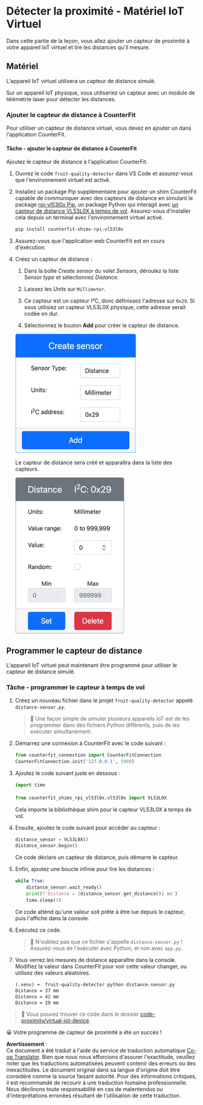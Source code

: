 <!--
CO_OP_TRANSLATOR_METADATA:
{
  "original_hash": "7e9f05bdc50a40fd924b1d66934471bf",
  "translation_date": "2025-08-24T21:56:03+00:00",
  "source_file": "4-manufacturing/lessons/4-trigger-fruit-detector/virtual-device-proximity.md",
  "language_code": "fr"
}
-->
# Détecter la proximité - Matériel IoT Virtuel

Dans cette partie de la leçon, vous allez ajouter un capteur de proximité à votre appareil IoT virtuel et lire les distances qu'il mesure.

## Matériel

L'appareil IoT virtuel utilisera un capteur de distance simulé.

Sur un appareil IoT physique, vous utiliseriez un capteur avec un module de télémétrie laser pour détecter les distances.

### Ajouter le capteur de distance à CounterFit

Pour utiliser un capteur de distance virtuel, vous devez en ajouter un dans l'application CounterFit.

#### Tâche - ajouter le capteur de distance à CounterFit

Ajoutez le capteur de distance à l'application CounterFit.

1. Ouvrez le code `fruit-quality-detector` dans VS Code et assurez-vous que l'environnement virtuel est activé.

1. Installez un package Pip supplémentaire pour ajouter un shim CounterFit capable de communiquer avec des capteurs de distance en simulant le package [rpi-vl53l0x Pip](https://pypi.org/project/rpi-vl53l0x/), un package Python qui interagit avec [un capteur de distance VL53L0X à temps de vol](https://wiki.seeedstudio.com/Grove-Time_of_Flight_Distance_Sensor-VL53L0X/). Assurez-vous d'installer cela depuis un terminal avec l'environnement virtuel activé.

    ```sh
    pip install counterfit-shims-rpi-vl53l0x
    ```

1. Assurez-vous que l'application web CounterFit est en cours d'exécution.

1. Créez un capteur de distance :

    1. Dans la boîte *Create sensor* du volet *Sensors*, déroulez la liste *Sensor type* et sélectionnez *Distance*.

    1. Laissez les *Units* sur `Millimeter`.

    1. Ce capteur est un capteur I²C, donc définissez l'adresse sur `0x29`. Si vous utilisiez un capteur VL53L0X physique, cette adresse serait codée en dur.

    1. Sélectionnez le bouton **Add** pour créer le capteur de distance.

    ![Les paramètres du capteur de distance](../../../../../translated_images/counterfit-create-distance-sensor.967c9fb98f27888d95920c9784d004c972490eb71f70397fe13bd70a79a879a3.fr.png)

    Le capteur de distance sera créé et apparaîtra dans la liste des capteurs.

    ![Le capteur de distance créé](../../../../../translated_images/counterfit-distance-sensor.079eefeeea0b68afc36431ce8fcbe2f09a7e4916ed1cd5cb30e696db53bc18fa.fr.png)

## Programmer le capteur de distance

L'appareil IoT virtuel peut maintenant être programmé pour utiliser le capteur de distance simulé.

### Tâche - programmer le capteur à temps de vol

1. Créez un nouveau fichier dans le projet `fruit-quality-detector` appelé `distance-sensor.py`.

    > 💁 Une façon simple de simuler plusieurs appareils IoT est de les programmer dans des fichiers Python différents, puis de les exécuter simultanément.

1. Démarrez une connexion à CounterFit avec le code suivant :

    ```python
    from counterfit_connection import CounterFitConnection
    CounterFitConnection.init('127.0.0.1', 5000)
    ```

1. Ajoutez le code suivant juste en dessous :

    ```python
    import time
    
    from counterfit_shims_rpi_vl53l0x.vl53l0x import VL53L0X
    ```

    Cela importe la bibliothèque shim pour le capteur VL53L0X à temps de vol.

1. Ensuite, ajoutez le code suivant pour accéder au capteur :

    ```python
    distance_sensor = VL53L0X()
    distance_sensor.begin()
    ```

    Ce code déclare un capteur de distance, puis démarre le capteur.

1. Enfin, ajoutez une boucle infinie pour lire les distances :

    ```python
    while True:
        distance_sensor.wait_ready()
        print(f'Distance = {distance_sensor.get_distance()} mm')
        time.sleep(1)
    ```

    Ce code attend qu'une valeur soit prête à être lue depuis le capteur, puis l'affiche dans la console.

1. Exécutez ce code.

    > 💁 N'oubliez pas que ce fichier s'appelle `distance-sensor.py` ! Assurez-vous de l'exécuter avec Python, et non avec `app.py`.

1. Vous verrez les mesures de distance apparaître dans la console. Modifiez la valeur dans CounterFit pour voir cette valeur changer, ou utilisez des valeurs aléatoires.

    ```output
    (.venv) ➜  fruit-quality-detector python distance-sensor.py 
    Distance = 37 mm
    Distance = 42 mm
    Distance = 29 mm
    ```

> 💁 Vous pouvez trouver ce code dans le dossier [code-proximity/virtual-iot-device](../../../../../4-manufacturing/lessons/4-trigger-fruit-detector/code-proximity/virtual-iot-device).

😀 Votre programme de capteur de proximité a été un succès !

**Avertissement** :  
Ce document a été traduit à l'aide du service de traduction automatique [Co-op Translator](https://github.com/Azure/co-op-translator). Bien que nous nous efforcions d'assurer l'exactitude, veuillez noter que les traductions automatisées peuvent contenir des erreurs ou des inexactitudes. Le document original dans sa langue d'origine doit être considéré comme la source faisant autorité. Pour des informations critiques, il est recommandé de recourir à une traduction humaine professionnelle. Nous déclinons toute responsabilité en cas de malentendus ou d'interprétations erronées résultant de l'utilisation de cette traduction.